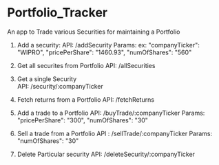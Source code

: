 # Portfolio_Tracker
An app to Trade various Securities for maintaining a Portfolio


1. Add a security:
      API: /addSecurity
      Params: ex:
          "companyTicker": "WIPRO",
          "pricePerShare": "1460.93",
          "numOfShares": "560"

2. Get all securites from Portfolio
      API: /allSecurities

3. Get a single Security  
      API: /security/:companyTicker

4. Fetch returns from a Portfolio
      API: /fetchReturns

5. Add a trade to a Portfolio
      API: /buyTrade/:companyTicker
      Params:
      "pricePerShare": "300",
      "numOfShares": "30"

6. Sell a trade from a Portfolio
      API : /sellTrade/:companyTicker
      Params:
        "numOfShares": "30"

7. Delete Particular security
      API: /deleteSecurity/:companyTicker
